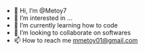 - 👋 Hi, I’m @Metoy7
- 👀 I’m interested in ...
- 🌱 I’m currently learning how to code
- 💞️ I’m looking to collaborate on softwares
- 📫 How to reach me mmetoy01@gmail.com

<!---
Metoy7/Metoy7 is a ✨ special ✨ repository because its `README.md` (this file) appears on your GitHub profile.
You can click the Preview link to take a look at your changes.
--->
